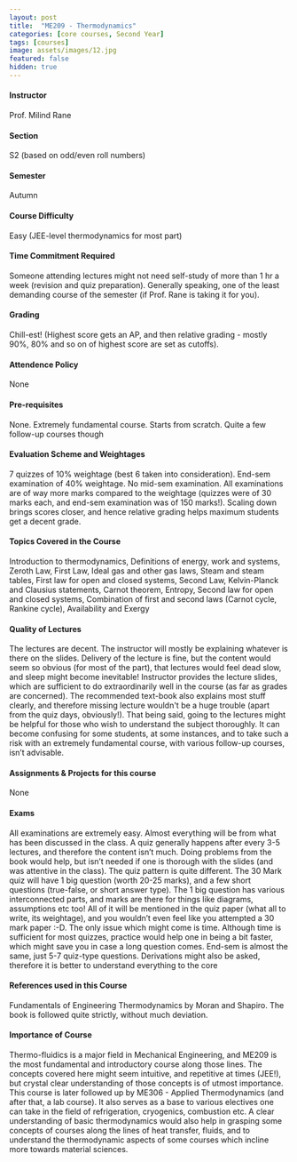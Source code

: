 ```yaml
---
layout: post
title:  "ME209 - Thermodynamics"
categories: [core courses, Second Year]
tags: [courses]
image: assets/images/12.jpg
featured: false
hidden: true
---
```


#### Instructor
Prof. Milind Rane

#### Section
S2 (based on odd/even roll numbers)

#### Semester
Autumn

#### Course Difficulty
Easy (JEE-level thermodynamics for most part)

#### Time Commitment Required
Someone attending lectures might not need self-study of more than 1 hr a week (revision and quiz preparation). Generally speaking, one of the least demanding course of the semester (if Prof. Rane is taking it for you).

#### Grading
Chill-est! (Highest score gets an AP, and then relative grading - mostly 90%, 80% and so on of highest score are set as cutoffs).

#### Attendence Policy
None

#### Pre-requisites
None. Extremely fundamental course. Starts from scratch. Quite a few follow-up courses though

#### Evaluation Scheme and Weightages
7 quizzes of 10% weightage (best 6 taken into consideration). End-sem examination of 40% weightage. No mid-sem examination. All examinations are of way more marks compared to the weightage (quizzes were of 30 marks each, and end-sem examination was of 150 marks!). Scaling down brings scores closer, and hence relative grading helps maximum students get a decent grade. 

#### Topics Covered in the Course
Introduction to thermodynamics, Definitions of energy, work and systems, Zeroth Law, First Law, Ideal gas and other gas laws, Steam and steam tables, First law for open and closed systems, Second Law, Kelvin-Planck and Clausius statements, Carnot theorem, Entropy, Second law for open and closed systems, Combination of first and second laws (Carnot cycle, Rankine cycle), Availability and Exergy

#### Quality of Lectures
The lectures are decent. The instructor will mostly be explaining whatever is there on the slides. Delivery of the lecture is fine, but the content would seem so obvious (for most of the part), that lectures would feel dead slow, and sleep might become inevitable! Instructor provides the lecture slides, which are sufficient to do extraordinarily well in the course (as far as grades are concerned). The recommended text-book also explains most stuff clearly, and therefore missing lecture wouldn't be a huge trouble (apart from the quiz days, obviously!). That being said, going to the lectures might be helpful for those who wish to understand the subject thoroughly. It can become confusing for some students, at some instances, and to take such a risk with an extremely fundamental course, with various follow-up courses, isn’t advisable. 

#### Assignments & Projects for this course
None

#### Exams
All examinations are extremely easy. Almost everything will be from what has been discussed in the class. A quiz generally happens after every 3-5 lectures, and therefore the content isn’t much. Doing problems from the book would help, but isn’t needed if one is thorough with the slides (and was attentive in the class). The quiz pattern is quite different. The 30 Mark quiz will have 1 big question (worth 20-25 marks), and a few short questions (true-false, or short answer type). The 1 big question has various interconnected parts, and marks are there for things like diagrams, assumptions etc too! All of it will be mentioned in the quiz paper (what all to write, its weightage), and you wouldn’t even feel like you attempted a 30 mark paper :-D. The only issue which might come is time. Although time is sufficient for most quizzes, practice would help one in being a bit faster, which might save you in case a long question comes. End-sem is almost the same, just 5-7 quiz-type questions. Derivations might also be asked, therefore it is better to understand everything to the core

#### References used in this Course
Fundamentals of Engineering Thermodynamics by Moran and Shapiro. The book is followed quite strictly, without much deviation.

#### Importance of Course
Thermo-fluidics is a major field in Mechanical Engineering, and ME209 is the most fundamental and introductory course along those lines. The concepts covered here might seem intuitive, and repetitive at times (JEE!), but crystal clear understanding of those concepts is of utmost importance. This course is later followed up by ME306 - Applied Thermodynamics (and after that, a lab course). It also serves as a base to various electives one can take in the field of refrigeration, cryogenics, combustion etc.
A clear understanding of basic thermodynamics would also help in grasping some concepts of courses along the lines of heat transfer, fluids, and to understand the thermodynamic aspects of some courses which incline more towards material sciences.
